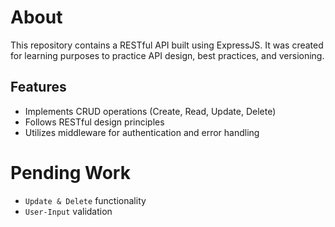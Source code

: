 # About
This repository contains a RESTful API built using ExpressJS. It was created for learning purposes to practice API design, best practices, and versioning.

## Features
- Implements CRUD operations (Create, Read, Update, Delete)
- Follows RESTful design principles
- Utilizes middleware for authentication and error handling

# Pending Work
* `Update & Delete` functionality
* `User-Input` validation